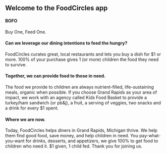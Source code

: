## Welcome to the FoodCircles app

#### BOFO

Buy One, Feed One. 

#### Can we leverage our dining intentions to feed the hungry?

FoodCircles curates great, local restaurants and lets you buy a dish for $1 or more. 100% of your purchase gives 1 (or more) children the food they need to survive.

#### Together, we can provide food to those in need.

The food we provide to children are always nutrient-filled,
life-sustaining meals, organic when possible.  If you choose Grand
Rapids as your area of impact, we work with an agency called Kids Food
Basket to provide a turkey/ham sandwich (or pb&j), a fruit, a serving of
veggies, two snacks and a drink for every $1 spent.

#### Where we are now.

Today, FoodCircles helps diners in Grand Rapids, Michigan thrive.  We help them find good food, save money, and help children in need.  You pay-what-you-want for drinks, desserts, and
appetizers, we give 100% to get food to children who need it.  $1 given,
1 child fed.  Thank you for joining us.
